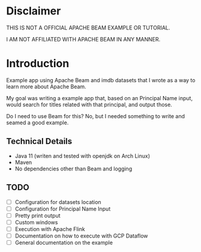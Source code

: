 # Disclaimer
THIS IS NOT A OFFICIAL APACHE BEAM EXAMPLE OR TUTORIAL.

I AM NOT AFFILIATED WITH APACHE BEAM IN ANY MANNER.

# Introduction
Example app using Apache Beam and imdb datasets that I wrote as a way to learn more about Apache Beam.

My goal was writing a example app that, based on an Principal Name input, would search for titles related with that principal, and output those.

Do I need to use Beam for this? No, but I needed something to write and seamed a good example.

## Technical Details
- Java 11 (writen and tested with openjdk on Arch Linux)
- Maven
- No dependencies other than Beam and logging

## TODO
- [ ] Configuration for datasets location
- [ ] Configuration for Principal Name Input
- [ ] Pretty print output
- [ ] Custom windows
- [ ] Execution with Apache Flink
- [ ] Documentation on how to execute with GCP Dataflow
- [ ] General documentation on the example
